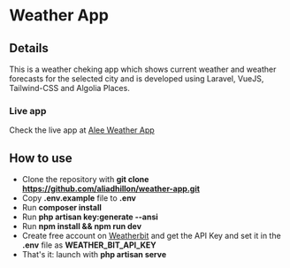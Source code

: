# Weather App

## Details

This is a weather cheking app which shows current weather and weather forecasts for the selected city and is developed using Laravel, VueJS, Tailwind-CSS and Algolia Places.

### Live app
Check the live app at [Alee Weather App](http://alee-weather-app.herokuapp.com/)

## How to use

- Clone the repository with __git clone https://github.com/aliadhillon/weather-app.git__
- Copy __.env.example__ file to __.env__
- Run __composer install__
- Run __php artisan key:generate --ansi__
- Run __npm install && npm run dev__
- Create free account on [Weatherbit](https://www.weatherbit.io/) and get the API Key
  and set it in the __.env__ file as __WEATHER_BIT_API_KEY__
- That's it: launch with __php artisan serve__ 
